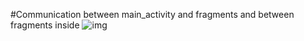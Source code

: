 
#Communication between main_activity and fragments and between fragments inside
![img](https://user-images.githubusercontent.com/73010204/103456033-a8786500-4d35-11eb-8a9e-dbd6c04ea3f4.png)
